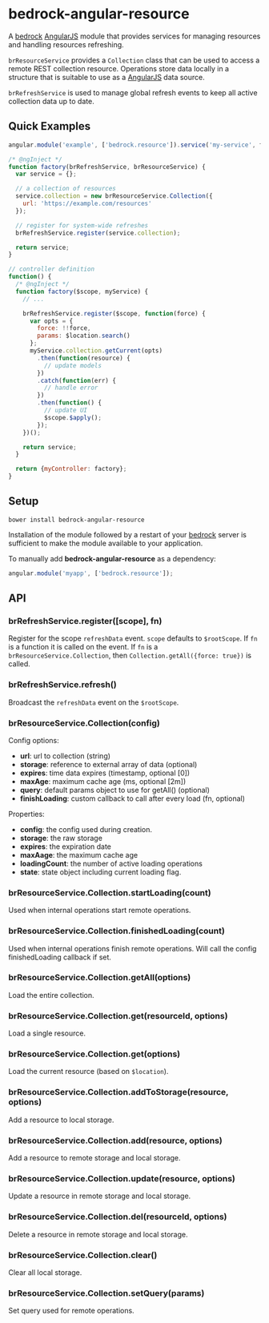 # bedrock-angular-resource

A [bedrock][] [AngularJS][] module that provides services for managing
resources and handling resources refreshing.

`brResourceService` provides a `Collection` class that can be used to access
a remote REST collection resource. Operations store data locally in a
structure that is suitable to use as a [AngularJS][] data source.

`brRefreshService` is used to manage global refresh events to keep all
active collection data up to date.

## Quick Examples

```js
angular.module('example', ['bedrock.resource']).service('my-service', factory);

/* @ngInject */
function factory(brRefreshService, brResourceService) {
  var service = {};

  // a collection of resources
  service.collection = new brResourceService.Collection({
    url: 'https://example.com/resources'
  });

  // register for system-wide refreshes
  brRefreshService.register(service.collection);

  return service;
}
```

```js
// controller definition
function() {
  /* @ngInject */
  function factory($scope, myService) {
    // ...

    brRefreshService.register($scope, function(force) {
      var opts = {
        force: !!force,
        params: $location.search()
      };
      myService.collection.getCurrent(opts)
        .then(function(resource) {
          // update models
        })
        .catch(function(err) {
          // handle error
        })
        .then(function() {
          // update UI
          $scope.$apply();
        });
    })();

    return service;
  }

  return {myController: factory};
}
```

## Setup

```
bower install bedrock-angular-resource
```

Installation of the module followed by a restart of your [bedrock][] server
is sufficient to make the module available to your application.

To manually add **bedrock-angular-resource** as a dependency:

```js
angular.module('myapp', ['bedrock.resource']);
```

## API

### brRefreshService.register([scope], fn)

Register for the scope `refreshData` event. `scope` defaults to
`$rootScope`. If `fn` is a function it is called on the event. If `fn` is a
`brResourceService.Collection`, then `Collection.getAll({force: true})` is
called.

### brRefreshService.refresh()

Broadcast the `refreshData` event on the `$rootScope`.

### brResourceService.Collection(config)

Config options:
- **url**: url to collection (string)
- **storage**: reference to external array of data (optional)
- **expires**: time data expires (timestamp, optional [0])
- **maxAge**: maximum cache age (ms, optional [2m])
- **query**: default params object to use for getAll() (optional)
- **finishLoading**: custom callback to call after every load (fn, optional)

Properties:
- **config**: the config used during creation.
- **storage**: the raw storage
- **expires**: the expiration date
- **maxAage**: the maximum cache age
- **loadingCount**: the number of active loading operations
- **state**: state object including current loading flag.

### brResourceService.Collection.startLoading(count)

Used when internal operations start remote operations.

### brResourceService.Collection.finishedLoading(count)

Used when internal operations finish remote operations. Will call the config
finishedLoading callback if set.

### brResourceService.Collection.getAll(options)

Load the entire collection.

### brResourceService.Collection.get(resourceId, options)

Load a single resource.

### brResourceService.Collection.get(options)

Load the current resource (based on `$location`).

### brResourceService.Collection.addToStorage(resource, options)

Add a resource to local storage.

### brResourceService.Collection.add(resource, options)

Add a resource to remote storage and local storage.

### brResourceService.Collection.update(resource, options)

Update a resource in remote storage and local storage.

### brResourceService.Collection.del(resourceId, options)

Delete a resource in remote storage and local storage.

### brResourceService.Collection.clear()

Clear all local storage.

### brResourceService.Collection.setQuery(params)

Set query used for remote operations.

[bedrock]: https://github.com/digitalbazaar/bedrock
[AngularJS]: https://github.com/angular/angular.js
